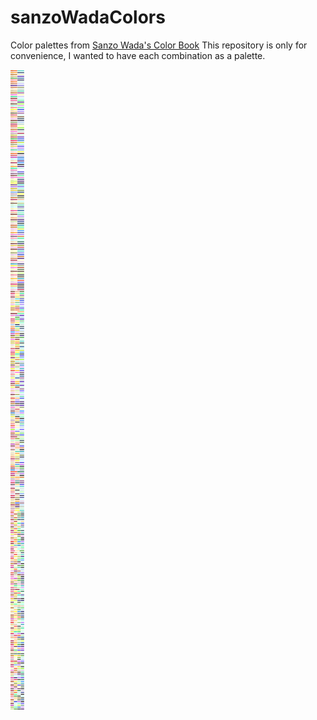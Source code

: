 # sanzoWadaColors

Color palettes from [Sanzo Wada's Color Book](https://sanzowada.app/)
This repository is only for convenience, I wanted to have each combination as a palette.

![Color Palette Preview](dist/palettes.svg)
